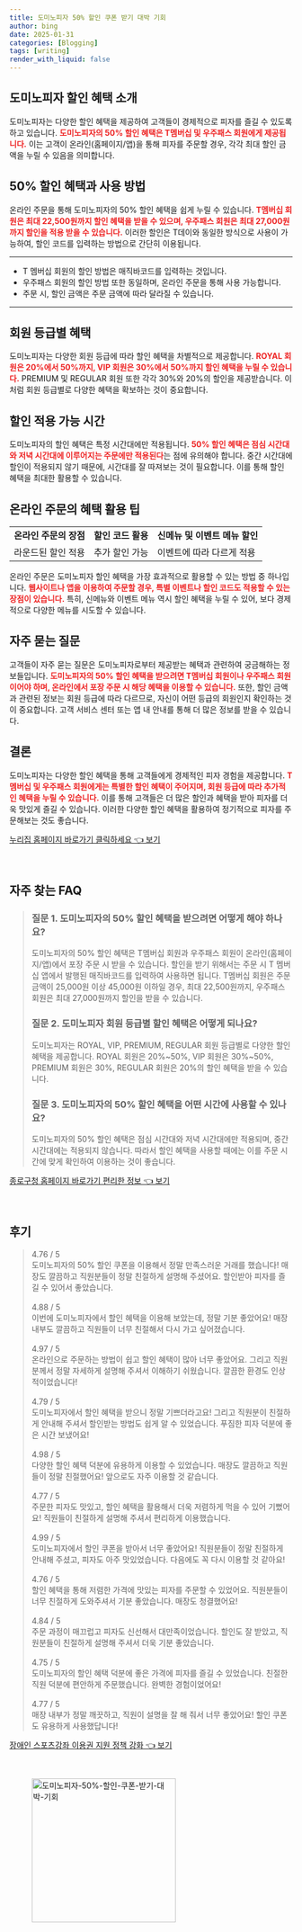 ```yaml
---
title: 도미노피자 50% 할인 쿠폰 받기 대박 기회
author: bing
date: 2025-01-31
categories: [Blogging]
tags: [writing]
render_with_liquid: false
---
```



<h2 id='도미노피자 할인 혜택 소개'>도미노피자 할인 혜택 소개</h2>

<p>도미노피자는 다양한 할인 혜택을 제공하여 고객들이 경제적으로 피자를 즐길 수 있도록 하고 있습니다. <b><span style="color: #ee2323;">도미노피자의 50% 할인 혜택은 T멤버십 및 우주패스 회원에게 제공됩니다.</span></b> 이는 고객이 온라인(홈페이지/앱)을 통해 피자를 주문할 경우, 각각 최대 할인 금액을 누릴 수 있음을 의미합니다. </p>

<h2 id='50% 할인 혜택과 사용 방법'>50% 할인 혜택과 사용 방법</h2>

<p>온라인 주문을 통해 도미노피자의 50% 할인 혜택을 쉽게 누릴 수 있습니다. <b><span style="color: #ee2323;">T멤버십 회원은 최대 22,500원까지 할인 혜택을 받을 수 있으며, 우주패스 회원은 최대 27,000원까지 할인을 적용 받을 수 있습니다.</span></b> 이러한 할인은 T데이와 동일한 방식으로 사용이 가능하여, 할인 코드를 입력하는 방법으로 간단히 이용됩니다.</p>

<hr />

<ul>
    <li>T 멤버십 회원의 할인 방법은 매직바코드를 입력하는 것입니다.</li>
    <li>우주패스 회원의 할인 방법 또한 동일하며, 온라인 주문을 통해 사용 가능합니다.</li>
    <li>주문 시, 할인 금액은 주문 금액에 따라 달라질 수 있습니다.</li>
</ul>

<hr />

<h2 id='회원 등급별 혜택'>회원 등급별 혜택</h2>

<p>도미노피자는 다양한 회원 등급에 따라 할인 혜택을 차별적으로 제공합니다. <b><span style="color: #ee2323;">ROYAL 회원은 20%에서 50%까지, VIP 회원은 30%에서 50%까지 할인 혜택을 누릴 수 있습니다.</span></b> PREMIUM 및 REGULAR 회원 또한 각각 30%와 20%의 할인을 제공받습니다. 이처럼 회원 등급별로 다양한 혜택을 확보하는 것이 중요합니다.</p>

<h2 id='할인 적용 가능 시간'>할인 적용 가능 시간</h2>

<p>도미노피자의 할인 혜택은 특정 시간대에만 적용됩니다. <b><span style="color: #ee2323;">50% 할인 혜택은 점심 시간대와 저녁 시간대에 이루어지는 주문에만 적용된다</span></b>는 점에 유의해야 합니다. 중간 시간대에 할인이 적용되지 않기 때문에, 시간대를 잘 따져보는 것이 필요합니다. 이를 통해 할인 혜택을 최대한 활용할 수 있습니다.</p>

<h2 id='온라인 주문의 혜택 활용 팁'>온라인 주문의 혜택 활용 팁</h2>

<table>
    <tr>
        <td style="text-align: center; height: 17px;"><b>온라인 주문의 장점</b></td>
        <td style="text-align: center; height: 17px;"><b>할인 코드 활용</b></td>
        <td style="text-align: center; height: 17px;"><b>신메뉴 및 이벤트 메뉴 할인</b></td>
    </tr>
    <tr>
        <td>라운드된 할인 적용</td>
        <td>추가 할인 가능</td>
        <td>이벤트에 따라 다르게 적용</td>
    </tr>
</table>

<p>온라인 주문은 도미노피자 할인 혜택을 가장 효과적으로 활용할 수 있는 방법 중 하나입니다. <b><span style="color: #ee2323;">웹사이트나 앱을 이용하여 주문할 경우, 특별 이벤트나 할인 코드도 적용할 수 있는 장점이 있습니다.</span></b> 특히, 신메뉴와 이벤트 메뉴 역시 할인 혜택을 누릴 수 있어, 보다 경제적으로 다양한 메뉴를 시도할 수 있습니다.</p>

<h2 id='자주 묻는 질문'>자주 묻는 질문</h2>

<p>고객들이 자주 묻는 질문은 도미노피자로부터 제공받는 혜택과 관련하여 궁금해하는 정보들입니다. <b><span style="color: #ee2323;">도미노피자의 50% 할인 혜택을 받으려면 T멤버십 회원이나 우주패스 회원이어야 하며, 온라인에서 포장 주문 시 해당 혜택을 이용할 수 있습니다.</span></b> 또한, 할인 금액과 관련된 정보는 회원 등급에 따라 다르므로, 자신이 어떤 등급의 회원인지 확인하는 것이 중요합니다. 고객 서비스 센터 또는 앱 내 안내를 통해 더 많은 정보를 받을 수 있습니다.</p>

<h2 id='결론'>결론</h2>

<p>도미노피자는 다양한 할인 혜택을 통해 고객들에게 경제적인 피자 경험을 제공합니다. <b><span style="color: #ee2323;">T멤버십 및 우주패스 회원에게는 특별한 할인 혜택이 주어지며, 회원 등급에 따라 추가적인 혜택을 누릴 수 있습니다.</span></b> 이를 통해 고객들은 더 많은 할인과 혜택을 받아 피자를 더욱 맛있게 즐길 수 있습니다. 이러한 다양한 할인 혜택을 활용하여 정기적으로 피자를 주문해보는 것도 좋습니다.</p>


<p><a class="click-button" title="누리집 홈페이지 바로가기 클릭하세요" href="https://afficreate.github.io/posts/%EB%88%84%EB%A6%AC%EC%A7%91-%ED%99%88%ED%8E%98%EC%9D%B4%EC%A7%80-%EB%B0%94%EB%A1%9C%EA%B0%80%EA%B8%B0-%ED%81%B4%EB%A6%AD%ED%95%98%EC%84%B8%EC%9A%94/" rel="dofollow">누리집 홈페이지 바로가기 클릭하세요 👈 보기</a></p><br>
<h2 id='자주_찾는_FAQ'>자주 찾는 FAQ</h2>
<div itemscope="" itemtype="https://schema.org/FAQPage"> 
<blockquote> 
<div itemscope="" itemprop="mainEntity" itemtype="https://schema.org/Question"> 
<h3 itemprop="name">질문 1. 도미노피자의 50% 할인 혜택을 받으려면 어떻게 해야 하나요?</h3> 
<div itemscope="" itemprop="acceptedAnswer" itemtype="https://schema.org/Answer"> 
<span itemprop="text"> 
<p>도미노피자의 50% 할인 혜택은 T멤버십 회원과 우주패스 회원이 온라인(홈페이지/앱)에서 포장 주문 시 받을 수 있습니다. 할인을 받기 위해서는 주문 시 T 멤버십 앱에서 발행된 매직바코드를 입력하여 사용하면 됩니다. T멤버십 회원은 주문 금액이 25,000원 이상 45,000원 이하일 경우, 최대 22,500원까지, 우주패스 회원은 최대 27,000원까지 할인을 받을 수 있습니다.</p> 
</span> 
</div> 
</div> 

<div itemscope="" itemprop="mainEntity" itemtype="https://schema.org/Question"> 
<h3 itemprop="name">질문 2. 도미노피자 회원 등급별 할인 혜택은 어떻게 되나요?</h3> 
<div itemscope="" itemprop="acceptedAnswer" itemtype="https://schema.org/Answer"> 
<span itemprop="text"> 
<p>도미노피자는 ROYAL, VIP, PREMIUM, REGULAR 회원 등급별로 다양한 할인 혜택을 제공합니다. ROYAL 회원은 20%~50%, VIP 회원은 30%~50%, PREMIUM 회원은 30%, REGULAR 회원은 20%의 할인 혜택을 받을 수 있습니다.</p> 
</span> 
</div> 
</div> 

<div itemscope="" itemprop="mainEntity" itemtype="https://schema.org/Question"> 
<h3 itemprop="name">질문 3. 도미노피자의 50% 할인 혜택을 어떤 시간에 사용할 수 있나요?</h3> 
<div itemscope="" itemprop="acceptedAnswer" itemtype="https://schema.org/Answer"> 
<span itemprop="text"> 
<p>도미노피자의 50% 할인 혜택은 점심 시간대와 저녁 시간대에만 적용되며, 중간 시간대에는 적용되지 않습니다. 따라서 할인 혜택을 사용할 때에는 이를 주문 시간에 맞게 확인하여 이용하는 것이 좋습니다.</p> 
</span> 
</div> 
</div> 
</blockquote> 
</div>
<p><a class="click-button" title="종로구청 홈페이지 바로가기 편리한 정보" href="https://afficreate.github.io/posts/%EC%A2%85%EB%A1%9C%EA%B5%AC%EC%B2%AD-%ED%99%88%ED%8E%98%EC%9D%B4%EC%A7%80-%EB%B0%94%EB%A1%9C%EA%B0%80%EA%B8%B0-%ED%8E%B8%EB%A6%AC%ED%95%9C-%EC%A0%95%EB%B3%B4/" rel="dofollow">종로구청 홈페이지 바로가기 편리한 정보 👈 보기</a></p><br>
<h2 id='후기'>후기</h2>
<div itemscope itemtype="https://schema.org/Product">
  <blockquote>
  <div itemprop="review" itemscope itemtype="https://schema.org/Review">
      <div itemprop="reviewRating" itemscope itemtype="https://schema.org/Rating"> <span itemprop="ratingValue">4.76</span> / <span itemprop="bestRating">5</span> </div>
      <span itemprop="reviewBody">도미노피자의 50% 할인 쿠폰을 이용해서 정말 만족스러운 거래를 했습니다! 매장도 깔끔하고 직원분들이 정말 친절하게 설명해 주셨어요. 할인받아 피자를 즐길 수 있어서 좋았습니다.</span>
  </div>
  <br>
  <div itemprop="review" itemscope itemtype="https://schema.org/Review">
      <div itemprop="reviewRating" itemscope itemtype="https://schema.org/Rating"> <span itemprop="ratingValue">4.88</span> / <span itemprop="bestRating">5</span> </div>
      <span itemprop="reviewBody">이번에 도미노피자에서 할인 혜택을 이용해 보았는데, 정말 기분 좋았어요! 매장 내부도 깔끔하고 직원들이 너무 친절해서 다시 가고 싶어졌습니다.</span>
  </div>
  <br>
  <div itemprop="review" itemscope itemtype="https://schema.org/Review">
      <div itemprop="reviewRating" itemscope itemtype="https://schema.org/Rating"> <span itemprop="ratingValue">4.97</span> / <span itemprop="bestRating">5</span> </div>
      <span itemprop="reviewBody">온라인으로 주문하는 방법이 쉽고 할인 혜택이 많아 너무 좋았어요. 그리고 직원분께서 정말 자세하게 설명해 주셔서 이해하기 쉬웠습니다. 깔끔한 환경도 인상적이었습니다!</span>
  </div>
  <br>
  <div itemprop="review" itemscope itemtype="https://schema.org/Review">
      <div itemprop="reviewRating" itemscope itemtype="https://schema.org/Rating"> <span itemprop="ratingValue">4.79</span> / <span itemprop="bestRating">5</span> </div>
      <span itemprop="reviewBody">도미노피자에서 할인 혜택을 받으니 정말 기쁘더라고요! 그리고 직원분이 친절하게 안내해 주셔서 할인받는 방법도 쉽게 알 수 있었습니다. 푸짐한 피자 덕분에 좋은 시간 보냈어요!</span>
  </div>
  <br>
  <div itemprop="review" itemscope itemtype="https://schema.org/Review">
      <div itemprop="reviewRating" itemscope itemtype="https://schema.org/Rating"> <span itemprop="ratingValue">4.98</span> / <span itemprop="bestRating">5</span> </div>
      <span itemprop="reviewBody">다양한 할인 혜택 덕분에 유용하게 이용할 수 있었습니다. 매장도 깔끔하고 직원들이 정말 친절했어요! 앞으로도 자주 이용할 것 같습니다.</span>
  </div>
  <br>
  <div itemprop="review" itemscope itemtype="https://schema.org/Review">
      <div itemprop="reviewRating" itemscope itemtype="https://schema.org/Rating"> <span itemprop="ratingValue">4.77</span> / <span itemprop="bestRating">5</span> </div>
      <span itemprop="reviewBody">주문한 피자도 맛있고, 할인 혜택을 활용해서 더욱 저렴하게 먹을 수 있어 기뻤어요! 직원들이 친절하게 설명해 주셔서 편리하게 이용했습니다.</span>
  </div>
  <br>
  <div itemprop="review" itemscope itemtype="https://schema.org/Review">
      <div itemprop="reviewRating" itemscope itemtype="https://schema.org/Rating"> <span itemprop="ratingValue">4.99</span> / <span itemprop="bestRating">5</span> </div>
      <span itemprop="reviewBody">도미노피자에서 할인 쿠폰을 받아서 너무 좋았어요! 직원분들이 정말 친절하게 안내해 주셨고, 피자도 아주 맛있었습니다. 다음에도 꼭 다시 이용할 것 같아요!</span>
  </div>
  <br>
  <div itemprop="review" itemscope itemtype="https://schema.org/Review">
      <div itemprop="reviewRating" itemscope itemtype="https://schema.org/Rating"> <span itemprop="ratingValue">4.76</span> / <span itemprop="bestRating">5</span> </div>
      <span itemprop="reviewBody">할인 혜택을 통해 저렴한 가격에 맛있는 피자를 주문할 수 있었어요. 직원분들이 너무 친절하게 도와주셔서 기분 좋았습니다. 매장도 청결했어요!</span>
  </div>
  <br>
  <div itemprop="review" itemscope itemtype="https://schema.org/Review">
      <div itemprop="reviewRating" itemscope itemtype="https://schema.org/Rating"> <span itemprop="ratingValue">4.84</span> / <span itemprop="bestRating">5</span> </div>
      <span itemprop="reviewBody">주문 과정이 매끄럽고 피자도 신선해서 대만족이었습니다. 할인도 잘 받았고, 직원분들이 친절하게 설명해 주셔서 더욱 기분 좋았습니다.</span>
  </div>
  <br>
  <div itemprop="review" itemscope itemtype="https://schema.org/Review">
      <div itemprop="reviewRating" itemscope itemtype="https://schema.org/Rating"> <span itemprop="ratingValue">4.75</span> / <span itemprop="bestRating">5</span> </div>
      <span itemprop="reviewBody">도미노피자의 할인 혜택 덕분에 좋은 가격에 피자를 즐길 수 있었습니다. 친절한 직원 덕분에 편안하게 주문했습니다. 완벽한 경험이었어요!</span>
  </div>
  <br>
  <div itemprop="review" itemscope itemtype="https://schema.org/Review">
      <div itemprop="reviewRating" itemscope itemtype="https://schema.org/Rating"> <span itemprop="ratingValue">4.77</span> / <span itemprop="bestRating">5</span> </div>
      <span itemprop="reviewBody">매장 내부가 정말 깨끗하고, 직원이 설명을 잘 해 줘서 너무 좋았어요! 할인 쿠폰도 유용하게 사용했답니다!</span>
  </div>
  </blockquote>
</div>
<p><a class="click-button" title="장애인 스포츠강좌 이용권 지원 정책 강화" href="https://afficreate.github.io/posts/%EC%9E%A5%EC%95%A0%EC%9D%B8-%EC%8A%A4%ED%8F%AC%EC%B8%A0%EA%B0%95%EC%A2%8C-%EC%9D%B4%EC%9A%A9%EA%B6%8C-%EC%A7%80%EC%9B%90-%EC%A0%95%EC%B1%85-%EA%B0%95%ED%99%94/" rel="dofollow">장애인 스포츠강좌 이용권 지원 정책 강화 👈 보기</a></p><br>
<figure class="image"><img src="https://afficreate.github.io/assets/img/thumbnail/도미노피자-50%-할인-쿠폰-받기-대박-기회.webp" alt="도미노피자-50%-할인-쿠폰-받기-대박-기회" width="256" height="256"></figure>